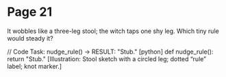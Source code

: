 # Page 21


It wobbles like a three-leg stool; the witch taps one shy leg.
Which tiny rule would steady it?

// Code Task: nudge_rule() → RESULT: "Stub."
[python]
def nudge_rule():
    return "Stub."
[Illustration: Stool sketch with a circled leg; dotted “rule” label; knot marker.]
